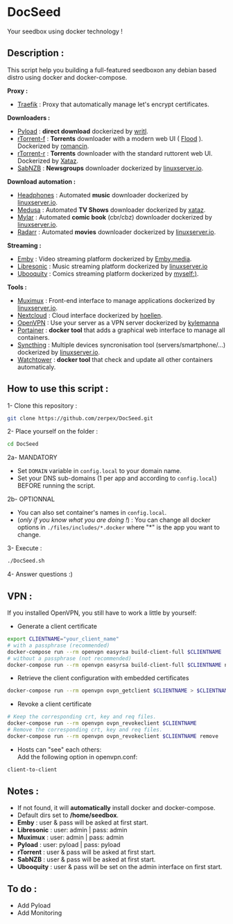 # DocSeed
Your seedbox using docker technology !

## Description :
This script help you building a full-featured seedboxon any debian based distro using docker and docker-compose.

**Proxy :**
- [Traefik](https://github.com/containous/traefik) : Proxy that automatically manage let's encrypt certificates.

**Downloaders :**
- [Pyload](http://pyload.org/) : **direct download** dockerized by [writl](https://github.com/obi12341/docker-pyload).
- [rTorrent-f](https://github.com/rakshasa/rtorrent) : **Torrents** downloader with a modern web UI ( [Flood](https://github.com/jfurrow/flood) ). Dockerized by [romancin](https://github.com/romancin/rutorrent-flood-docker).
- [rTorrent-r](https://github.com/rakshasa/rtorrent) : **Torrents** downloader with the standard ruttorent web UI. Dockerized by [Xataz](https://github.com/xataz/docker-rtorrent-rutorrent).
- [SabNZB](https://sabnzbd.org/) : **Newsgroups** downloader dockerized by [linuxserver.io](https://github.com/linuxserver/docker-sabnzbd).

**Download automation :**
- [Headphones](https://github.com/rembo10/headphones) : Automated **music** downloader dockerized by [linuxserver.io](https://github.com/linuxserver/docker-headphones).
- [Medusa](https://github.com/pymedusa/Medusa) : Automated **TV Shows** downloader dockerized by [xataz](https://github.com/xataz/docker-medusa).
- [Mylar](https://github.com/evilhero/mylar) : Automated **comic book** (cbr/cbz) downloader dockerized by [linuxserver.io](https://github.com/linuxserver/docker-mylar).  
- [Radarr](https://github.com/Radarr/Radarr) : Automated **movies** downloader dockerized by [linuxserver.io](https://github.com/linuxserver/docker-headphones).

**Streaming :**
- [Emby](https://emby.media/) : Video streaming platform dockerized by [Emby.media](https://hub.docker.com/r/emby/embyserver/).
- [Libresonic](https://github.com/Libresonic/libresonic) : Music streaming platform dockerized by [linuxserver.io](https://github.com/linuxserver/docker-libresonic)
- [Ubooquity](https://vaemendis.net/ubooquity/) : Comics streaming platform dockerized by [myself:)](https://github.com/zerpex/ubooquity-docker).

**Tools :**
- [Muximux](https://github.com/mescon/Muximux) : Front-end interface to manage applications dockerized by [linuxserver.io](https://hub.docker.com/r/linuxserver/muximux/).
- [Nextcloud](https://github.com/nextcloud/server) : Cloud interface dockerized by [hoellen](https://github.com/hoellen/dockerfiles/tree/master/nextcloud).
- [OpenVPN](https://openvpn.net/) : Use your server as a VPN server dockerized by [kylemanna](https://github.com/kylemanna/docker-openvpn)
- [Portainer](https://github.com/portainer/portainer) : **docker tool** that adds a graphical web interface to manage all containers.
- [Syncthing](https://syncthing.net/) : Multiple devices syncronisation tool (servers/smartphone/...) dockerized by [linuxserver.io](https://github.com/linuxserver/docker-syncthing).
- [Watchtower](https://github.com/v2tec/watchtower) : **docker tool** that check and update all other containers automaticaly.

## How to use this script :
1- Clone this repository :  
```bash
git clone https://github.com/zerpex/DocSeed.git
```

2- Place yourself on the folder :  
```bash
cd DocSeed
```

2a- MANDATORY 
- Set `DOMAIN` variable in `config.local` to your domain name.  
- Set your DNS sub-domains (1 per app and according to `config.local`) BEFORE running the script.

2b- OPTIONNAL  
- You can also set container's names in `config.local`.
- (_only if you know what you are doing !_) : You can change all docker options in `./files/includes/*.docker` where "*" is the app you want to change.

3- Execute :  
```bash
./DocSeed.sh
```

4- Answer questions :)

## VPN :

If you installed OpenVPN, you still have to work a little by yourself:

* Generate a client certificate
```bash
export CLIENTNAME="your_client_name"
# with a passphrase (recommended)
docker-compose run --rm openvpn easyrsa build-client-full $CLIENTNAME
# without a passphrase (not recommended)
docker-compose run --rm openvpn easyrsa build-client-full $CLIENTNAME nopass
```

* Retrieve the client configuration with embedded certificates
```bash
docker-compose run --rm openvpn ovpn_getclient $CLIENTNAME > $CLIENTNAME.ovpn
```

* Revoke a client certificate
```bash
# Keep the corresponding crt, key and req files.
docker-compose run --rm openvpn ovpn_revokeclient $CLIENTNAME
# Remove the corresponding crt, key and req files.
docker-compose run --rm openvpn ovpn_revokeclient $CLIENTNAME remove
```

* Hosts can "see" each others:  
Add the following option in openvpn.conf:
```bash
client-to-client
```

## Notes :
- If not found, it will **automatically** install docker and docker-compose.
- Default dirs set to **/home/seedbox**.
- **Emby** : user & pass will be asked at first start.
- **Libresonic** : user: admin | pass: admin
- **Muximux** : user: admin | pass: admin
- **Pyload** : user: pyload | pass: pyload
- **rTorrent** : user & pass will be asked at first start.
- **SabNZB** : user & pass will be asked at first start.
- **Ubooquity** : user & pass will be set on the admin interface on first start.

## To do :
- Add Pyload
- Add Monitoring
